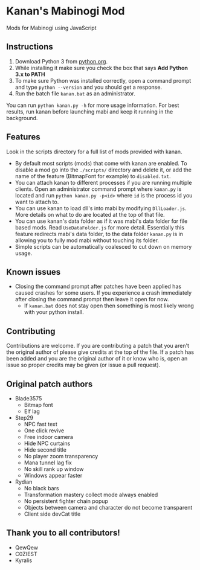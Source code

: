 # Kanan's Mabinogi Mod
Mods for Mabinogi using JavaScript

## Instructions
1. Download Python 3 from [python.org](https://www.python.org/downloads/).
2. While installing it make sure you check the box that says **Add Python 3.x to
PATH**
3. To make sure Python was installed correctly, open a command prompt and type
`python --version` and you should get a response.
4. Run the batch file `kanan.bat` as an administrator.

You can run `python kanan.py -h` for more usage information. For best results,
run kanan before launching mabi and keep it running in the background.

## Features
Look in the scripts directory for a full list of mods provided with kanan.
* By default most scripts (mods) that come with kanan are enabled. To disable a
mod go into the `./scripts/` directory and delete it, or add the name of the
feature (BitmapFont for example) to `disabled.txt`.
* You can attach kanan to different processes if you are running multiple
clients. Open an administrator command prompt where `kanan.py` is located and
run `python kanan.py -p<id>` where `id` is the process id you want to attach to.
* You can use kanan to load dll's into mabi by modifying `DllLoader.js`. More
details on what to do are located at the top of that file.
* You can use kanan's data folder as if it was mabi's data folder for file based
mods. Read `UseDataFolder.js` for more detail. Essentially this feature
redirects mabi's data folder, to the data folder `kanan.py` is in allowing you
to fully mod mabi without touching its folder.
* Simple scripts can be automatically coalesced to cut down on memory usage.

## Known issues
* Closing the command prompt after patches have been applied has caused crashes
for some users. If you experience a crash immediately after closing the command
prompt then leave it open for now.
    * If `kanan.bat` does not stay open then something is most likely wrong with
your python install.

## Contributing
Contributions are welcome. If you are contributing a patch that you aren't the
original author of please give credits at the top of the file. If a patch has
been added and you are the original author of it or know who is, open an issue
so proper credits may be given (or issue a pull request).

## Original patch authors
* Blade3575
    * Bitmap font
    * Elf lag
* Step29
    * NPC fast text
    * One click revive
    * Free indoor camera
    * Hide NPC curtains
    * Hide second title
    * No player zoom transparency
    * Mana tunnel lag fix
    * No skill rank up window
    * Windows appear faster
* Rydian
    * No black bars
    * Transformation mastery collect mode always enabled
    * No persistent fighter chain popup
    * Objects between camera and character do not become transparent
    * Client side devCat title

## Thank you to all contributors!
* QewQew
* C0ZIEST
* Kyralis
